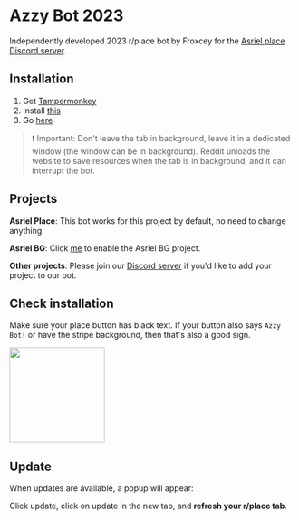 # Azzy Bot 2023

Independently developed 2023 r/place bot by Froxcey for the [Asriel place Discord server](https://discord.gg/AmUVTBST).

## Installation

1. Get [Tampermonkey](https://www.tampermonkey.net/)
2. Install [this](https://github.com/Froxcey/Place2023/raw/master/placeAzzy.user.js)
3. Go [here](https://reddit.com/r/place)

> ❗ Important: Don't leave the tab in background, leave it in a dedicated window (the window can be in background). Reddit unloads the website to save resources when the tab is in background, and it can interrupt the bot.

## Projects

**Asriel Place**: This bot works for this project by default, no need to change anything.

**Asriel BG**: Click [me](https://github.com/Froxcey/Place2023/raw/master/placeAzzy_azzy-bg.user.js) to enable the Asriel BG project.

**Other projects**: Please join our [Discord server](https://discord.gg/AmUVTBST) if you'd like to add your project to our bot.

## Check installation

Make sure your place button has black text. If your button also says `Azzy Bot!` or have the stripe background, then that's also a good sign.

<img width="168" src="https://github.com/Froxcey/Place2023/assets/51555391/445809f5-4946-4854-90c0-f27b91c89be3">

## Update

When updates are available, a popup will appear:

Click update, click on update in the new tab, and **refresh your r/place tab**.
